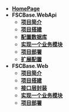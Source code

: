 - [**HomePage**](/)
- **FSCBase.WebApi**
  - [**项目简介**](webapi/doc0.md)
  - [**项目搭建**](webapi/doc1.md)
  - [**配置数据库**](webapi/doc2.md)
  - [**实现一个业务模块**](webapi/doc3.md)
  - [**项目部署**](webapi/doc4.md)
  - [**扩展配置**](webapi/doc5.md)
- **FSCBase.Web**
  - [**项目简介**](web/doc0.md)
  - [**项目搭建**](web/doc1.md)
  - [**接口层封装**](web/doc2.md)
  - [**实现一个业务模块**](web/doc3.md)
  - [**项目部署**](web/doc4.md)

